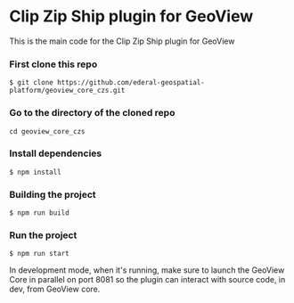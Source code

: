 # Clip Zip Ship plugin for GeoView
This is the main code for the Clip Zip Ship plugin for GeoView

### First clone this repo

```
$ git clone https://github.com/ederal-geospatial-platform/geoview_core_czs.git
```

### Go to the directory of the cloned repo

```
cd geoview_core_czs
```

### Install dependencies

```
$ npm install
```

### Building the project

```
$ npm run build
```

### Run the project

```
$ npm run start
```

In development mode, when it's running, make sure to launch the GeoView Core in parallel on port 8081 so the plugin can interact with source code, in dev, from GeoView core.
